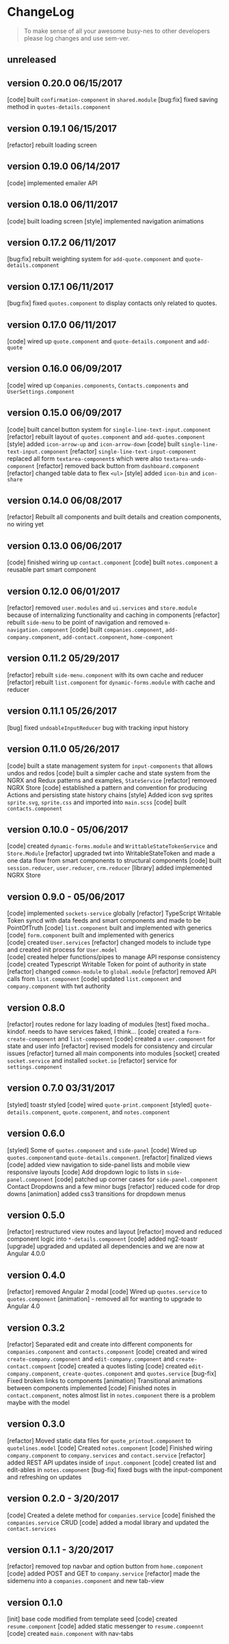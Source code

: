 # ChangeLog 
>To make sense of all your awesome busy-nes to other developers please log changes and use sem-ver. 

## unreleased
## version 0.20.0 06/15/2017
[code] built `confirmation-component` in `shared.module`
[bug:fix] fixed saving method in `quotes-details.component`
 
## version 0.19.1 06/15/2017
[refactor] rebuilt loading screen

## version 0.19.0 06/14/2017
[code] implemented emailer API

## version 0.18.0 06/11/2017
[code] built loading screen
[style] implemented navigation animations 

## version 0.17.2 06/11/2017
[bug:fix] rebuilt weighting system for `add-quote.component` and `quote-details.component`

## version 0.17.1 06/11/2017
[bug:fix] fixed `quotes.component` to display contacts only related to quotes.

## version 0.17.0 06/11/2017
[code] wired up `quote.component` and `quote-details.component` and `add-quote`

## version 0.16.0 06/09/2017
[code] wired up `Companies.components`, `Contacts.components` and `UserSettings.component`

## version 0.15.0 06/09/2017
[code] built cancel button system for `single-line-text-input.component`
[refactor] rebuilt layout of `quotes.component` and `add-quotes.component`
[style] added `icon-arrow-up` and `icon-arrow-down`
[code] built `single-line-text-input.component`
[refactor] `single-line-text-input-component` replaced all form `textarea-component`s which were also `textarea-undo-component`
[refactor] removed back button from `dashboard.component`
[refactor] changed table data to flex `<ul>`
[style] added `icon-bin` and `icon-share`

## version 0.14.0 06/08/2017
[refactor] Rebuilt all components and built details and creation components, no wiring yet  

## version 0.13.0 06/06/2017
[code] finished wiring up `contact.component`
[code] built `notes.component` a reusable part smart component

## version 0.12.0 06/01/2017
[refactor] removed `user.modules` and `ui.services` and `store.module` because of internalizing functionality and caching in components
[refactor] rebuilt `side-menu` to be point of navigation and removed `m-navigation.component`
[code] built `companies.component`, `add-company.component`, `add-contact.component`, `home-component`
 
## version 0.11.2 05/29/2017
[refactor] rebuilt `side-menu.component` with its own cache and reducer
[refactor] rebuilt `list.component` for `dynamic-forms.module` with cache and reducer

## version 0.11.1 05/26/2017
[bug] fixed `undoableInputReducer` bug with tracking input history

## version 0.11.0 05/26/2017
[code] built a state management system for `input-components` that allows undos and redos
[code] built a simpler cache and state system from the NGRX and Redux patterns and examples, `StateService`
[refactor] removed NGRX Store
[code] established a pattern and convention for producing Actions and persisting state history chains
[style] Added icon svg sprites `sprite.svg`, `sprite.css` and imported into `main.scss`
[code] built `contacts.component` 

## version 0.10.0 - 05/06/2017
[code] created `dynamic-forms.module` and `WrittableStateTokenService` and `Store.Module`
[refactor] upgraded twt into WritableStateToken and made a one data flow from smart components to structural components 
[code] built `session.reducer`, `user.reducer`, `crm.reducer`
[library] added implemented NGRX Store

## version 0.9.0 - 05/06/2017
[code] implemented `sockets-service` globally
[refactor] TypeScript Writable Token syncd with data feeds and smart components and made to be PointOfTruth
[code] `list.component` built and implemented with generics 
[code] `form.component` built and implemented with generics  
[code] created `User.services`
[refactor] changed models to include type and created init process for `User.model`  
[code] created helper functions/pipes to manage API response consistency
[code] created Typescript Writable Token <TWT> for point of authority in state
[refactor] changed `common-module` to `global.module`
[refactor] removed API calls from `list.component`
[code] updated `list.component` and `company.component` with twt authority

## version 0.8.0
[refactor] routes redone for lazy loading of modules
[test] fixed mocha.. kindof. needs to have services faked, I think...
[code] created a `form-create-component` and `list-compoennt`
[code] created a `user.component` for state and user info
[refactor] revised models for consistency and circular issues
[refactor] turned all main components into modules
[socket] created `socket.service` and installed `socket.io`
[refactor] service for `settings.component`

## version 0.7.0 03/31/2017
[styled] toastr styled
[code] wired `quote-print.component`
[styled] `quote-details.component`, `quote.component`, and `notes.component`

## version 0.6.0
[styled] Some of `quotes.component` and `side-panel`
[code] Wired up `quotes.component`and `quote-details.component`.
[refactor] finalized views
[code] added view navigation to side-panel lists and mobile view responsive layouts
[code] Add dropdown logic to lists in `side-panel.component`
[code] patched up corner cases for `side-panel.component` Contact Dropdowns and a few minor bugs 
[refactor] reduced code for drop downs
[animation] added css3 transitions for dropdown menus

## version 0.5.0
[refactor] restructured view routes and layout
[refactor] moved and reduced component logic into `*-details.component`
[code] added ng2-toastr
[upgrade] upgraded and updated all dependencies and we are now at Angular 4.0.0

## version 0.4.0
[refactor] removed Angular 2 modal
[code] Wired up `quotes.service` to `quotes.component`
[animation] - removed all for wanting to upgrade to Angular 4.0

## version 0.3.2
[refactor] Separated edit and create into different components for `companies.component` and `contacts.component`
[code] created and wired `create-company.component` and `edit-company.component` and `create-contact.compoent`
[code] created a quotes listing
[code] created `edit-company.component`, `create-quotes.component` and `quotes.service`
[bug-fix] Fixed broken links to components
[animation] Transitional animations between components implemented
[code] Finished notes in `contact.component`, notes almost list in `notes.component` there is a problem maybe with the model

## version 0.3.0
[refactor] Moved static data files for `quote_printout.component` to `quotelines.model`
[code] Created `notes.component`
[code] Finished wiring `company.component` to `company.services` and `contact.service`
[refactor] added REST API updates inside of `input.component`
[code] created list and edit-ables in `notes.component`
[bug-fix] fixed bugs with the input-component and refreshing on updates

## version 0.2.0 - 3/20/2017

[code] Created a delete method for `companies.service`
[code] finished the `companies.service` CRUD
[code] added a modal library and updated the `contact.services`

## version 0.1.1 - 3/20/2017

[refactor] removed top navbar and option button from `home.component`
[code] added POST and GET to `company.service`
[refactor] made the sidemenu into a `companies.component` and new tab-view

## version 0.1.0

[init] base code modified from template seed
[code] created `resume.component`
[code] added static messenger to `resume.compoennt`
[code] created `main.component` with nav-tabs
